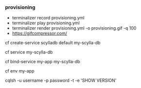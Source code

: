 ### provisioning


- terminalizer record provisioning.yml
- terminalizer play provisioning.yml
- terminalizer render provisioning.yml -o provisioning.gif -q 100
- https://gifcompressor.com/


cf create-service scylladb default my-scylla-db

cf service my-scylla-db

cf bind-service my-app my-scylla-db

cf env my-app

cqlsh -u username -p password -t -e 'SHOW VERSION'

